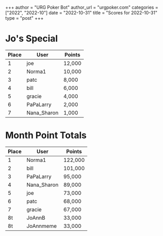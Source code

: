 +++
author = "URG Poker Bot"
author_url = "urgpoker.com"
categories = ["2022", "2022-10"]
date = "2022-10-31"
title = "Scores for 2022-10-31"
type = "post"
+++
# Jo's Special

| Place | User | Points |
|-------|------|--------|
| 1 | joe | 12,000 |
| 2 | Norma1 | 10,000 |
| 3 | patc | 8,000 |
| 4 | bill | 6,000 |
| 5 | gracie | 4,000 |
| 6 | PaPaLarry | 2,000 |
| 7 | Nana_Sharon | 1,000 |

# Month Point Totals

| Place | User | Points |
|-------|------|--------|
| 1 | Norma1 | 122,000 |
| 2 | bill | 101,000 |
| 3 | PaPaLarry | 95,000 |
| 4 | Nana_Sharon | 89,000 |
| 5 | joe | 73,000 |
| 6 | patc | 68,000 |
| 7 | gracie | 67,000 |
| 8t | JoAnnB | 33,000 |
| 8t | JoAnnmeme | 33,000 |
